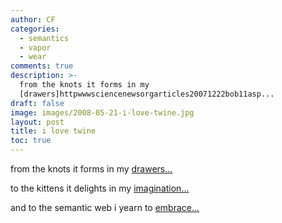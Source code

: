 ```yaml
---
author: CF
categories:
  - semantics
  - vapor
  - wear
comments: true
description: >-
  from the knots it forms in my
  [drawers]httpwwwsciencenewsorgarticles20071222bob11asp...
draft: false
image: images/2008-05-21-i-love-twine.jpg
layout: post
title: i love twine
toc: true
---
```

    
from the knots it forms in my [drawers...](http://www.sciencenews.org/articles/20071222/bob11.asp)    
    
to the kittens it delights in my [imagination...](http://en.wikipedia.org/wiki/Twine)    
    
and to the semantic web i yearn to [embrace...](http://www.twine.com/)    

